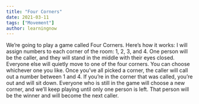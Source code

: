 ```yaml
---
title: "Four Corners"
date: 2021-03-11
tags: ["Movement"]
author: learningnow
---
```


We’re going to play a game called Four Corners. Here’s how it works: I will assign numbers to each corner of the room: 1, 2, 3, and 4. One person will be the caller, and they will stand in the middle with their eyes closed. Everyone else will quietly move to one of the four corners. You can choose whichever one you like. Once you’ve all picked a corner, the caller will call out a number between 1 and 4. If you’re in the corner that was called, you’re out and will sit down. Everyone who is still in the game will choose a new corner, and we’ll keep playing until only one person is left. That person will be the winner and will become the next caller.
